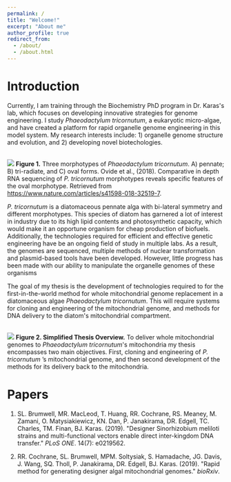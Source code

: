 ```yaml
---
permalink: /
title: "Welcome!"
excerpt: "About me"
author_profile: true
redirect_from: 
  - /about/
  - /about.html
---
```


Introduction
======
Currently, I am training through the Biochemistry PhD program in Dr. Karas's lab, which focuses on developing innovative strategies for genome engineering. I study _Phaeodactylum tricornutum_, a eukaryotic micro-algae, and have created a platform for rapid organelle genome engineering in this model system. My research interests include: 1) organelle genome structure and evolution, and 2) developing novel biotechologies.

<br/><img src='https://ryancochrane.io/images/homepagefig2.png'>
**Figure 1.** Three morphotypes of _Phaeodactylum tricornutum_. A) pennate; B) tri-radiate, and C) oval forms.
Ovide et al., (2018). Comparative in depth RNA sequencing of _P. tricornutum_ morphotypes reveals specific features of the oval morphotype. Retrieved from https://www.nature.com/articles/s41598-018-32519-7.

_P. tricornutum_ is a diatomaceous pennate alga with bi-lateral symmetry and different morphotypes. This species of diatom has garnered a lot of interest in industry due to its high lipid contents and photosynthetic capacity, which would make it an opportune organism for cheap production of biofuels. Additionally, the technologies required for efficient and effective genetic engineering have be an ongoing field of study in multiple labs. As a result, the genomes are sequenced, multiple methods of nuclear transformation and plasmid-based tools have been developed. However, little progress has been made with our ability to manipulate the organelle genomes of these organisms

The goal of my thesis is the development of technologies required to for the first-in-the-world method for whole mitochondrial genome replacement in a diatomaceous algae _Phaeodactylum tricornutum_. This will require systems for cloning and engineering of the mitochondrial genome, and methods for DNA delivery to the diatom's mitochondrial compartment.

<br/><img src='https://ryancochrane.io/images/homepagefig1.png'>
**Figure 2. Simplified Thesis Overview.** To deliver whole mitochondrial genomes to _Phaeodactylum tricornutum_'s mitochondria my thesis encompasses two main objectives. First, cloning and engineering of _P. tricornutum_ ’s mitochondrial genome, and then second development of the methods for its delivery back to the mitochondria.

Papers
======
1. SL. Brumwell, MR. MacLeod, T. Huang, RR. Cochrane, RS. Meaney, M. Zamani, O. Matysiakiewicz, KN. Dan, P. Janakirama, DR. Edgell, TC. Charles, TM. Finan, BJ. Karas. (2019). "Designer Sinorhizobium meliloti strains and multi-functional vectors enable direct inter-kingdom DNA transfer." <i>PLoS ONE</i>. 14(7): e0219562.

2. RR. Cochrane, SL. Brumwell, MPM. Soltysiak, S. Hamadache, JG. Davis, J. Wang, SQ. Tholl, P. Janakirama, DR. Edgell, BJ. Karas. (2019). "Rapid method for generating designer algal mitochondrial genomes." <i>bioRxiv</i>.
